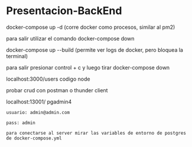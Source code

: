 # Presentacion-BackEnd

docker-compose up -d (corre docker como procesos, similar al pm2)

para salir utilizar el comando docker-compose down

docker-compose up --build (permite ver logs de docker, pero bloquea la terminal)

para salir presionar control + c y luego tirar docker-compose down


localhost:3000/users  codigo node

probar crud con postman o thunder client

localhost:13001/  pgadmin4

    usuario: admin@admin.com

    pass: admin

    para conectarse al server mirar las variables de entorno de postgres de docker-compose.yml
